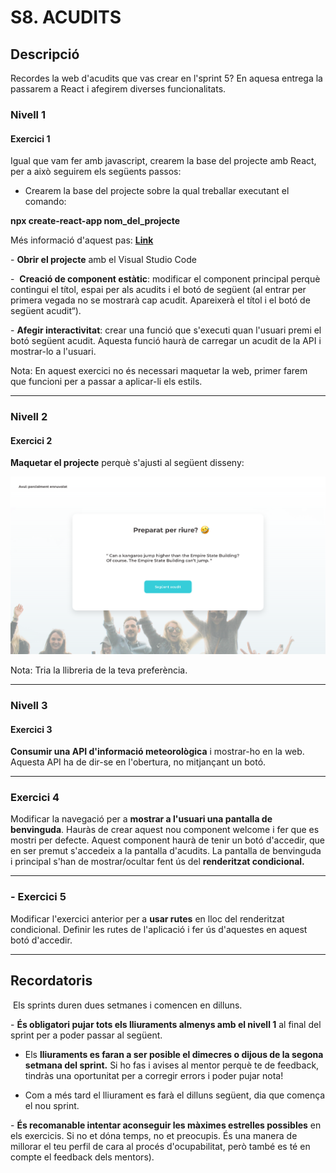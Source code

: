 # S8. ACUDITS

## Descripció

Recordes la web d'acudits que vas crear en l'sprint 5? En aquesa entrega la passarem a React i afegirem diverses funcionalitats.

### Nivell 1

#### Exercici 1

Igual que vam fer amb javascript, crearem la base del projecte amb React, per a això seguirem els següents passos:

- Crearem la base del projecte sobre la qual treballar executant el comando:

**npx create-react-app **nom_del_projecte****

Més informació d'aquest pas: [**Link**](https://es.reactjs.org/docs/create-a-new-react-app.html)

- **Obrir el projecte** amb el Visual Studio Code

-  **Creació de component estàtic**: modificar el component principal perquè contingui el títol, espai per als acudits i el botó de següent (al entrar per primera vegada no se mostrarà cap acudit. Apareixerà el títol i el botó de següent acudit“).

- **Afegir interactivitat**: crear una funció que s'executi quan l'usuari premi el botó següent acudit. Aquesta funció haurà de carregar un acudit de la API i mostrar-lo a l'usuari.

Nota: En aquest exercici no és necessari maquetar la web, primer farem que funcioni per a passar a aplicar-li els estils.

---

### Nivell 2

#### Exercici 2

**Maquetar el projecte** perquè s'ajusti al següent disseny:

![](./img/acudit-disseny.png)

Nota: Tria la llibreria de la teva preferència.

---

### Nivell 3

#### Exercici 3

**Consumir una API d'informació meteorològica** i mostrar-ho en la web. Aquesta API ha de dir-se en l'obertura, no mitjançant un botó.

---

### Exercici 4

Modificar la navegació per a **mostrar a l'usuari una pantalla de benvinguda**. Hauràs de crear aquest nou component welcome i fer que es mostri per defecte. Aquest component haurà de tenir un botó d'accedir, que en ser premut s'accedeix a la pantalla d'acudits.
La pantalla de benvinguda i principal s'han de mostrar/ocultar fent ús del **renderitzat condicional.**

---

### - Exercici 5

Modificar l'exercici anterior per a **usar rutes** en lloc del renderitzat condicional.
Definir les rutes de l'aplicació i fer ús d'aquestes en aquest botó d'accedir.

---

## Recordatoris

 Els sprints duren dues setmanes i comencen en dilluns.

- **És obligatori pujar tots els lliuraments almenys amb el nivell 1** al final del sprint per a poder passar al següent.

- Els **lliuraments es faran a ser posible el dimecres o dijous de la segona setmana del sprint.** Si ho fas i avises al mentor perquè te de feedback, tindràs una oportunitat per a corregir errors i poder pujar nota!

- Com a més tard el lliurament es farà el dilluns següent, dia que comença el nou sprint.

- **És recomanable intentar aconseguir les màximes estrelles possibles** en els exercicis. Si no et dóna temps, no et preocupis. És una manera de millorar el teu perfil de cara al procés d'ocupabilitat, però també es té en compte el feedback dels mentors).
